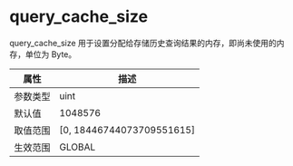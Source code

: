 query_cache_size 
=====================================

query_cache_size 用于设置分配给存储历史查询结果的内存，即尚未使用的内存，单位为 Byte。


| **属性** |           **描述**            |
|--------|-----------------------------|
| 参数类型   | uint                        |
| 默认值    | 1048576                     |
| 取值范围   | \[0, 18446744073709551615\] |
| 生效范围   | GLOBAL                      |



